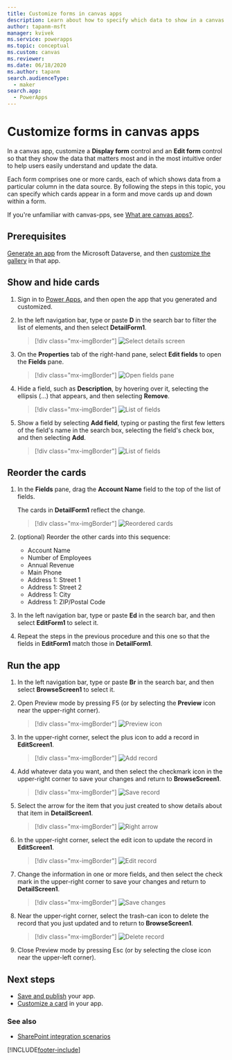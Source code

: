```yaml
---
title: Customize forms in canvas apps
description: Learn about how to specify which data to show in a canvas app form, in which order to show them, and in which controls.
author: tapanm-msft
manager: kvivek
ms.service: powerapps
ms.topic: conceptual
ms.custom: canvas
ms.reviewer: 
ms.date: 06/18/2020
ms.author: tapanm
search.audienceType: 
  - maker
search.app: 
  - PowerApps
---
```

# Customize forms in canvas apps

In a canvas app, customize a **Display form** control and an **Edit form** control so that they show the data that matters most and in the most intuitive order to help users easily understand and update the data.

Each form comprises one or more cards, each of which shows data from a particular column in the data source. By following the steps in this topic, you can specify which cards appear in a form and move cards up and down within a form.

If you're unfamiliar with canvas-pps, see [What are canvas apps?](getting-started.md).

## Prerequisites

[Generate an app](data-platform-create-app.md) from the Microsoft Dataverse, and then [customize the gallery](customize-layout-sharepoint.md) in that app.

## Show and hide cards

1. Sign in to [Power Apps](https://make.powerapps.com?utm_source=padocs&utm_medium=linkinadoc&utm_campaign=referralsfromdoc), and then open the app that you generated and customized.

1. In the left navigation bar, type or paste **D** in the search bar to filter the list of elements, and then select **DetailForm1**.

    > [!div class="mx-imgBorder"]
    > ![Select details screen](./media/customize-forms-sharepoint/select-detailform.png)

1. On the **Properties** tab of the right-hand pane, select **Edit fields** to open the **Fields** pane.

    > [!div class="mx-imgBorder"]
    > ![Open fields pane](./media/customize-forms-sharepoint/edit-fields.png)

1. Hide a field, such as **Description**, by hovering over it, selecting the ellipsis (...) that appears, and then selecting **Remove**.

    > [!div class="mx-imgBorder"]
    > ![List of fields](./media/customize-forms-sharepoint/hide-fields.png)

1. Show a field by selecting **Add field**, typing or pasting the first few letters of the field's name in the search box, selecting the field's check box, and then selecting **Add**.

    > [!div class="mx-imgBorder"]
    > ![List of fields](./media/customize-forms-sharepoint/show-field.png)

## Reorder the cards

1. In the **Fields** pane, drag the **Account Name** field to the top of the list of fields.

    The cards in **DetailForm1** reflect the change.

    > [!div class="mx-imgBorder"]
    > ![Reordered cards](./media/customize-forms-sharepoint/reordered-card.png)

1. (optional) Reorder the other cards into this sequence:

    - Account Name
    - Number of Employees
    - Annual Revenue
    - Main Phone
    - Address 1: Street 1
    - Address 1: Street 2
    - Address 1: City
    - Address 1: ZIP/Postal Code

1. In the left navigation bar, type or paste **Ed** in the search bar, and then select **EditForm1** to select it.

1. Repeat the steps in the previous procedure and this one so that the fields in **EditForm1** match those in **DetailForm1**.

## Run the app

1. In the left navigation bar, type or paste **Br** in the search bar, and then select **BrowseScreen1** to select it.

1. Open Preview mode by pressing F5 (or by selecting the **Preview** icon near the upper-right corner).

    > [!div class="mx-imgBorder"]
    > ![Preview icon](./media/customize-forms-sharepoint/open-preview.png)

1. In the upper-right corner, select the plus icon to add a record in **EditScreen1**.

    > [!div class="mx-imgBorder"]
    > ![Add record](./media/customize-forms-sharepoint/add-record.png)

1. Add whatever data you want, and then select the checkmark icon in the upper-right corner to save your changes and return to **BrowseScreen1**.

    > [!div class="mx-imgBorder"]
    > ![Save record](./media/customize-forms-sharepoint/save-record.png)

1. Select the arrow for the item that you just created to show details about that item in **DetailScreen1**.

    > [!div class="mx-imgBorder"]
    > ![Right arrow](./media/customize-forms-sharepoint/right-arrow.png)

1. In the upper-right corner, select the edit icon to update the record in **EditScreen1**.

    > [!div class="mx-imgBorder"]
    > ![Edit record](./media/customize-forms-sharepoint/edit-record.png)

1. Change the information in one or more fields, and then select the check mark in the upper-right corner to save your changes and return to **DetailScreen1**.

    > [!div class="mx-imgBorder"]
    > ![Save changes](./media/customize-forms-sharepoint/save-record.png)

1. Near the upper-right corner, select the trash-can icon to delete the record that you just updated and to return to **BrowseScreen1**.

    > [!div class="mx-imgBorder"]
    > ![Delete record](./media/customize-forms-sharepoint/delete-record.png)

1. Close Preview mode by pressing Esc (or by selecting the close icon near the upper-left corner).

## Next steps

- [Save and publish](save-publish-app.md) your app.
- [Customize a card](customize-card.md) in your app.

### See also

- [SharePoint integration scenarios](sharepoint/scenarios-intro.md)


[!INCLUDE[footer-include](../../includes/footer-banner.md)]